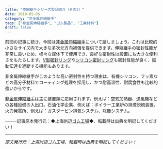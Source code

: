 ```yaml
---
title: "伸縮継手シリーズ製品紹介（その2）"
date: 2010-05-06
category: "非金属伸縮継手"
tags: ["非金属伸縮継手", "ゴム製品", "工業材料"]
draft: false
---
```


前回の記事に続き、今回は[非金属伸縮継手](http://www.smpolymer.com/feijinshupengzhangjie/)について話しましょう。これは比較的小さなサイズ内で大きな多次元方向補償を提供できます。伸縮継手の密封性能が非常に良いため、様々な媒体下で使用でき、良好な密封性は設置にも大きな便利さをもたらします。[V型密封リング](http://www.smpolymer.com/)や[シリコン密封リング](http://www.smpolymer.com/)も密封性能が良く、振動伝達を遮断する機能もあります。

非金属伸縮継手がこのような高い密封性を持つ理由は、有機シリコン、フッ素などの高分子材料でコーティング処理を採用し、かつ耐高温性、耐腐食性も比較的強いからです。

[非金属伸縮継手](http://www.smpolymer.com/feijinshupengzhangjie/)は主に装置類に応用されます。例えば：空気加熱器、送風機などの各種設備の入出口。石油化学企業、例えば：ボイラー工業炉の排煙脱硫装置。火力発電所、例えば：ガスタービン排気システム、除塵システム。

------記事原本発行元：◆上海尚迈[ゴム工場](http://www.smpolymer.com/)◆、転載時は出典を明記してください！

---

*原文発行元：上海尚迈ゴム工場、転載時は出典を明記してください！*